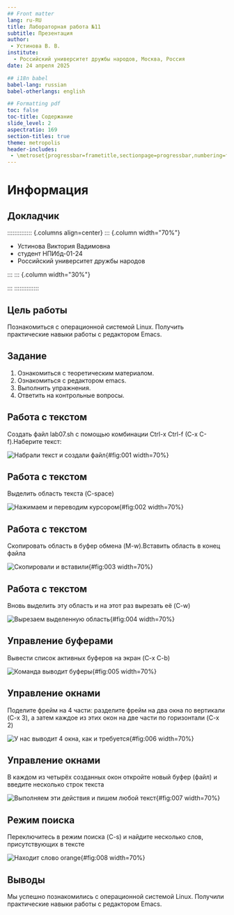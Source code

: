 ```yaml
---
## Front matter
lang: ru-RU
title: Лабораторная работа №11
subtitle: Презентация
author:
 - Устинова В. В.
institute:
  - Российский университет дружбы народов, Москва, Россия
date: 24 апреля 2025

## i18n babel
babel-lang: russian
babel-otherlangs: english

## Formatting pdf
toc: false
toc-title: Содержание
slide_level: 2
aspectratio: 169
section-titles: true
theme: metropolis
header-includes:
 - \metroset{progressbar=frametitle,sectionpage=progressbar,numbering=fraction}
---
```


# Информация

## Докладчик

:::::::::::::: {.columns align=center}
::: {.column width="70%"}

  * Устинова Виктория Вадимовна
  * студент НПИбд-01-24
  * Российский университет дружбы народов

:::
::: {.column width="30%"}



:::
::::::::::::::

## Цель работы

Познакомиться с операционной системой Linux. Получить практические навыки работы с редактором Emacs.

## Задание

1. Ознакомиться с теоретическим материалом.
2. Ознакомиться с редактором emacs.
3. Выполнить упражнения.
4. Ответить на контрольные вопросы.

## Работа с текстом

Создать файл lab07.sh с помощью комбинации Ctrl-x Ctrl-f (C-x C-f).Наберите текст:

![Набрали текст и создали файл](image/1.jpg){#fig:001 width=70%}

## Работа с текстом

Выделить область текста (C-space)

![Нажимаем и переводим курсором](image/2.jpg){#fig:002 width=70%}

## Работа с текстом

Скопировать область в буфер обмена (M-w).Вставить область в конец файла

![Скопировали и вставили](image/3.jpg){#fig:003 width=70%}

## Работа с текстом

Вновь выделить эту область и на этот раз вырезать её (C-w)

![Вырезаем выделенную область](image/4.jpg){#fig:004 width=70%}

## Управление буферами

 Вывести список активных буферов на экран (C-x C-b)

![Команда выводит буферы](image/5.jpg){#fig:005 width=70%}

## Управление окнами

Поделите фрейм на 4 части: разделите фрейм на два окна по вертикали (C-x 3), а затем каждое из этих окон на две части по горизонтали (C-x 2)

![У нас выводит 4 окна, как и требуется](image/6.jpg){#fig:006 width=70%}

## Управление окнами

В каждом из четырёх созданных окон откройте новый буфер (файл) и введите несколько строк текста

![Выполняем эти действия и пишем любой текст](image/7.jpg){#fig:007 width=70%}

## Режим поиска

Переключитесь в режим поиска (C-s) и найдите несколько слов, присутствующих в тексте

![Находит слово orange](image/8.jpg){#fig:008 width=70%}

## Выводы

Мы успешно познакомились с операционной системой Linux. Получили практические навыки работы с редактором Emacs.

